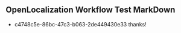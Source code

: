 ## OpenLocalization Workflow Test MarkDown
* c4748c5e-86bc-47c3-b063-2de449430e33 thanks!

<!--HONumber=Aug16_HO3-->


